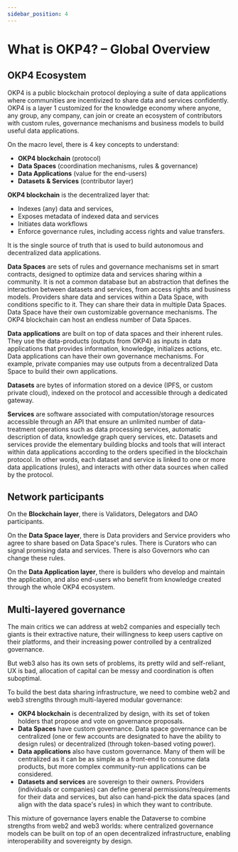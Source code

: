 ```yaml
---
sidebar_position: 4
---
```


# What is OKP4? – Global Overview

## OKP4 Ecosystem

OKP4 is a public blockchain protocol deploying a suite of data applications where communities are incentivized to share data and services confidently. OKP4 is a layer 1 customized for the knowledge economy where anyone, any group, any company, can join or create an ecosystem of contributors with custom rules, governance mechanisms and business models to build useful data applications.

On the macro level, there is 4 key concepts to understand:

- **OKP4 blockchain** (protocol)
- **Data Spaces** (coordination mechanisms, rules & governance)
- **Data Applications** (value for the end-users)
- **Datasets & Services** (contributor layer)

**OKP4 blockchain** is the decentralized layer that:

- Indexes (any) data and services,
- Exposes metadata of indexed data and services
- Initiates data workflows
- Enforce governance rules, including access rights and value transfers.

It is the single source of truth that is used to build autonomous and decentralized data applications.

**Data Spaces** are sets of rules and governance mechanisms set in smart contracts, designed to optimize data and services sharing within a community. It is not a common database but an abstraction that defines the interaction between datasets and services, from access rights and business models. Providers share data and services within a Data Space, with conditions specific to it. They can share their data in multiple Data Spaces. Data Space have their own customizable governance mechanisms. The OKP4 blockchain can host an endless number of Data Spaces.

**Data applications** are built on top of data spaces and their inherent rules. They use the data-products (outputs from OKP4) as inputs in data applications that provides information, knowledge, initializes actions, etc. Data applications can have their own governance mechanisms. For example, private companies may use outputs from a decentralized Data Space to build their own applications.

**Datasets** are bytes of information stored on a device (IPFS, or custom private cloud), indexed on the protocol and accessible through a dedicated gateway.

**Services** are software associated with computation/storage resources accessible through an API that ensure an unlimited number of data-treatment operations such as data processing services, automatic description of data, knowledge graph query services, etc.
Datasets and services provide the elementary building blocks and tools that will interact within data applications according to the orders specified in the blockchain protocol. In other words, each dataset and service is linked to one or more data applications (rules), and interacts with other data sources when called by the protocol.

## Network participants

On the **Blockchain layer**, there is Validators, Delegators and DAO participants.

On the **Data Space layer**, there is Data providers and Service providers who agree to share based on Data Space's rules. There is Curators who can signal promising data and services. There is also Governors who can change these rules.

On the **Data Application layer**, there is builders who develop and maintain the application, and also end-users who benefit from knowledge created through the whole OKP4 ecosystem.

## Multi-layered governance

The main critics we can address at web2 companies and especially tech giants is their extractive nature, their willingness to keep users captive on their platforms, and their increasing power controlled by a centralized governance.

But web3 also has its own sets of problems, its pretty wild and self-reliant, UX is bad, allocation of capital can be messy and coordination is often suboptimal.

To build the best data sharing infrastructure, we need to combine web2 and web3 strengths through multi-layered modular governance:

- **OKP4 blockchain** is decentralized by design, with its set of token holders that propose and vote on governance proposals.
- **Data Spaces** have custom governance. Data space governance can be centralized (one or few accounts are designated to have the ability to design rules) or decentralized (through token-based voting power).
- **Data applications** also have custom governance. Many of them will be centralized as it can be as simple as a front-end to consume data products, but more complex community-run applications can be considered.
- **Datasets and services** are sovereign to their owners. Providers (individuals or companies) can define general permissions/requirements for their data and services, but also can hand-pick the data spaces (and align with the data space's rules) in which they want to contribute.

This mixture of governance layers enable the Dataverse to combine strengths from web2 and web3 worlds: where centralized governance models can be built on top of an open decentralized infrastructure, enabling interoperability and sovereignty by design.
